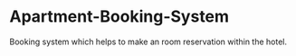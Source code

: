 # Apartment-Booking-System
Booking system which helps to make an room reservation within the hotel.
